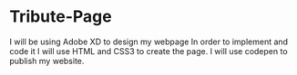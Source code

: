 # Tribute-Page
I will be using Adobe XD to design my webpage In order to implement and code it I will use HTML and CSS3 to create the page. I will use codepen to publish my website.

